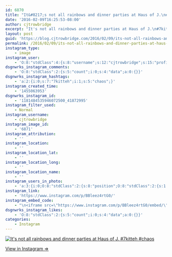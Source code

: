 ```yaml
---
id: 6870
title: "It&#8217;s not all rainbows and dinner parties at Haus of J.\n#7kitteh #chaos"
date: '2016-02-09T16:25:53-08:00'
author: cjtrowbridge
excerpt: "It's not all rainbows and dinner parties at Haus of J.\n#7kitteh #chaos"
layout: post
guid: 'https://blog.cjtrowbridge.com/2016/02/09/its-not-all-rainbows-and-dinner-parties-at-haus-of-j-7kitteh-chaos/'
permalink: /2016/02/09/its-not-all-rainbows-and-dinner-parties-at-haus-of-j-7kitteh-chaos/
instagram_type:
    - image
instagram_user:
    - 'O:8:"stdClass":4:{s:8:"username";s:12:"cjtrowbridge";s:15:"profile_picture";s:96:"https://scontent.cdninstagram.com/t51.2885-19/s150x150/12081186_1759494767611229_280555941_a.jpg";s:2:"id";s:8:"41872995";s:9:"full_name";s:13:"CJ Trowbridge";}'
dsgnwrks_instagram_comments:
    - 'O:8:"stdClass":2:{s:5:"count";i:0;s:4:"data";a:0:{}}'
dsgnwrks_instagram_hashtags:
    - 'a:2:{i:0;s:7:"7kitteh";i:1;s:5:"chaos";}'
instagram_created_time:
    - '1455063953'
dsgnwrks_instagram_id:
    - '1181484535946072500_41872995'
instagram_filter_used:
    - Normal
instagram_username:
    - cjtrowbridge
instagram_image_id:
    - '6871'
instagram_attribution:
    - ''
instagram_location:
    - ''
instagram_location_lat:
    - ''
instagram_location_long:
    - ''
instagram_location_name:
    - ''
instagram_users_in_photo:
    - 'a:3:{i:0;O:8:"stdClass":2:{s:8:"position";O:8:"stdClass":2:{s:1:"y";d:0.12013889;s:1:"x";d:0.7583333;}s:4:"user";O:8:"stdClass":4:{s:8:"username";s:12:"cjtrowbridge";s:15:"profile_picture";s:96:"https://scontent.cdninstagram.com/t51.2885-19/s150x150/12081186_1759494767611229_280555941_a.jpg";s:2:"id";s:8:"41872995";s:9:"full_name";s:13:"CJ Trowbridge";}}i:1;O:8:"stdClass":2:{s:8:"position";O:8:"stdClass":2:{s:1:"y";d:0.7729167;s:1:"x";d:0.31180555;}s:4:"user";O:8:"stdClass":4:{s:8:"username";s:8:"jion_916";s:15:"profile_picture";s:95:"https://scontent.cdninstagram.com/t51.2885-19/s150x150/11934753_875475449195304_751906029_a.jpg";s:2:"id";s:9:"193181260";s:9:"full_name";s:14:"Jion Azarabadi";}}i:2;O:8:"stdClass":2:{s:8:"position";O:8:"stdClass":2:{s:1:"y";d:0.62777776;s:1:"x";d:0.3159722;}s:4:"user";O:8:"stdClass":4:{s:8:"username";s:10:"romothegod";s:15:"profile_picture";s:96:"https://scontent.cdninstagram.com/t51.2885-19/s150x150/12531024_1520007654970049_815575520_a.jpg";s:2:"id";s:9:"206196510";s:9:"full_name";s:10:"Jacob Romo";}}}'
instagram_link:
    - 'https://www.instagram.com/p/BBleez4rtG0/'
instagram_embed_code:
    - "\n<iframe src=\"https://www.instagram.com/p/BBleez4rtG0/embed/\" width=\"612\" height=\"710\" frameborder=\"0\" scrolling=\"no\" allowtransparency=\"true\" class=\"insta-image-embed\"></iframe>\n"
dsgnwrks_instagram_likes:
    - 'O:8:"stdClass":2:{s:5:"count";i:0;s:4:"data";a:0:{}}'
categories:
    - Instagram
---
```


[![It's not all rainbows and dinner parties at Haus of J.
#7kitteh #chaos](https://blog.cjtrowbridge.com/wp-content/uploads/2016/02/1455063953-1-1.jpg)](https://www.instagram.com/p/BBleez4rtG0/)

[View in Instagram ⇒](https://www.instagram.com/p/BBleez4rtG0/)